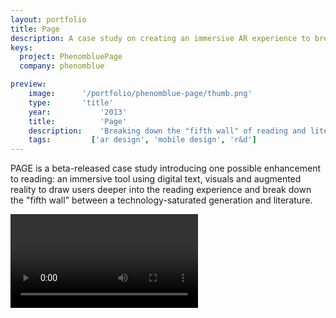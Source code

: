```yaml
---
layout: portfolio
title: Page
description: A case study on creating an immersive AR experience to break down the "fifth wall" between technology and literature.
keys:
  project: PhenombluePage
  company: phenomblue

preview:
    image:      '/portfolio/phenomblue-page/thumb.png'
    type:       'title'
    year:           '2013'
    title:          'Page'
    description:    'Breaking down the "fifth wall" of reading and literature.'
    tags:         ['ar design', 'mobile design', 'r&d']
---
```


PAGE is a beta-released case study introducing one possible enhancement to reading: an immersive tool using digital text, visuals and augmented reality to draw users deeper into the reading experience and break down the "fifth wall" between a technology-saturated generation and literature.

<Video src="https://www.youtube.com/embed/aUp63-1cNGw"></Video>